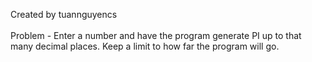 Created by tuannguyencs<br><br>
Problem -  Enter a number and have the program generate PI up to that many decimal places. Keep a limit to how far the program will go.
